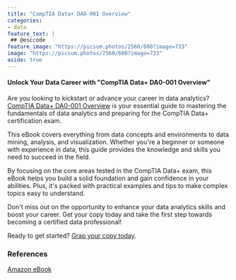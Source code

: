 ```yaml
---
title: "CompTIA Data+ DA0-001 Overview"
categories:
- data
feature_text: |
 ## @esccode
feature_image: "https://picsum.photos/2560/600?image=733"
image: "https://picsum.photos/2560/600?image=733"
aside: true
---
```


#### Unlock Your Data Career with "CompTIA Data+ DA0-001 Overview"

Are you looking to kickstart or advance your career in data analytics? [CompTIA Data+ DA0-001 Overview](https://www.amazon.com/dp/B0DBRLR9RM) is your essential guide to mastering the fundamentals of data analytics and preparing for the CompTIA Data+ certification exam.

This eBook covers everything from data concepts and environments to data mining, analysis, and visualization. Whether you're a beginner or someone with experience in data, this guide provides the knowledge and skills you need to succeed in the field.

By focusing on the core areas tested in the CompTIA Data+ exam, this eBook helps you build a solid foundation and gain confidence in your abilities. Plus, it's packed with practical examples and tips to make complex topics easy to understand.

Don't miss out on the opportunity to enhance your data analytics skills and boost your career. Get your copy today and take the first step towards becoming a certified data professional!

Ready to get started? [Grap your copy today](https://www.amazon.com/dp/B0DBRLR9RM).

### References

[Amazon eBook](https://www.amazon.com/stores/Jacek-Wieteska/author/B0DC1KVP9X)
